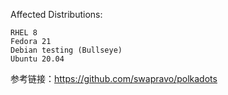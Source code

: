 Affected Distributions:

    RHEL 8
    Fedora 21
    Debian testing (Bullseye)
    Ubuntu 20.04

参考链接：https://github.com/swapravo/polkadots
